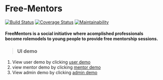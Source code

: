 # Free-Mentors
[![Build Status](https://travis-ci.org/ramadhanbridge/Free-Mentors.svg?branch=develop)](https://travis-ci.org/ramadhanbridge/Free-Mentors)  [![Coverage Status](https://coveralls.io/repos/github/ramadhanbridge/Free-Mentors/badge.svg?branch=develop)](https://coveralls.io/github/ramadhanbridge/Free-Mentors?branch=develop)  [![Maintainability](https://api.codeclimate.com/v1/badges/85154ae78c2912709761/maintainability)](https://codeclimate.com/github/ramadhanbridge/Free-Mentors/maintainability)
#### FreeMentors is a social initiative where acomplished professionals become rolemodels to young people to provide free mentorship sessions.
> ###  UI demo
1) View user   demo by clicking   [user demo](https://ramadhanbridge.github.io/Free-Mentors/UI/html/index.html)
2) view mentor demo by clicking [mentor demo](https://ramadhanbridge.github.io/Free-Mentors/UI/html/mentor.html)
3) View admin  demo by clicking  [admin demo](https://ramadhanbridge.github.io/Free-Mentors/UI/html/admin.html)

